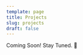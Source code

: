```yaml
---
template: page
title: Projects
slug: projects
draft: false
---
```


Coming Soon! Stay Tuned. :eyes:
